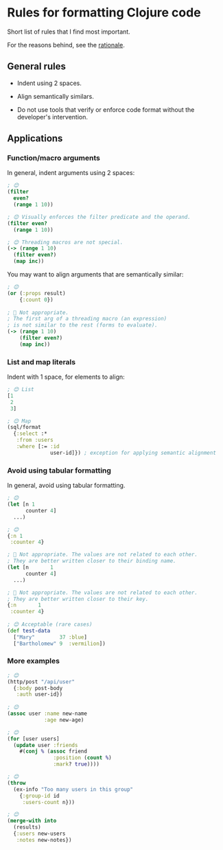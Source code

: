 # Rules for formatting Clojure code

Short list of rules that I find most important.

For the reasons behind, see the [rationale](rationale.md).

## General rules

- Indent using 2 spaces.

- Align semantically similars.

- Do not use tools that verify or enforce code format without the developer's intervention.

## Applications

### Function/macro arguments

In general, indent arguments using 2 spaces:

```clojure
; 😊
(filter 
  even?
  (range 1 10))

; 😊 Visually enforces the filter predicate and the operand.
(filter even?
  (range 1 10))

; 😊 Threading macros are not special.
(-> (range 1 10)
  (filter even?)
  (map inc))
```

You may want to align arguments that are semantically similar:

```clojure
; 😊
(or (:props result)
    {:count 0})
    
; 🤨 Not appropriate.
; The first arg of a threading macro (an expression)
; is not similar to the rest (forms to evaluate).
(-> (range 1 10)
    (filter even?)
    (map inc))
```

### List and map literals
Indent with 1 space, for elements to align:

```clojure
; 😊 List
[1
 2
 3]

; 😊 Map
(sql/format
  {:select :*
   :from :users
   :where [:= :id 
              user-id]}) ; exception for applying semantic alignment
```

### Avoid using tabular formatting

In general, avoid using tabular formatting.

```clojure
; 😊
(let [n 1
      counter 4]
  ...)

; 😊
{:n 1
 :counter 4}

; 🤨 Not appropriate. The values are not related to each other.
; They are better written closer to their binding name.
(let [n       1
      counter 4]
  ...)

; 🤨 Not appropriate. The values are not related to each other.
; They are better written closer to their key.
{:n       1
 :counter 4}
  
; 😊 Acceptable (rare cases)
(def test-data
  ["Mary"        37 :blue]
  ["Bartholomew" 9  :vermilion])
```

### More examples

```clojure
; 😊
(http/post "/api/user"
  {:body post-body
   :auth user-id})
   
; 😊
(assoc user :name new-name
            :age new-age)

; 😊
(for [user users]
  (update user :friends
    #(conj % (assoc friend 
               :position (count %)
               :mark? true))))

; 😊
(throw
  (ex-info "Too many users in this group" 
    {:group-id id
     :users-count n}))

; 😊
(merge-with into
  (results)
  {:users new-users
   :notes new-notes})
```
